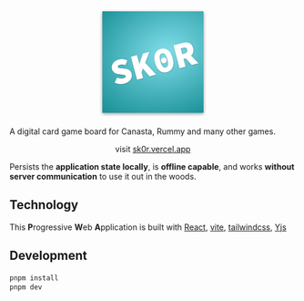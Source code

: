 <p align="center">
  <img src="https://github.com/TimKolberger/skor/blob/main/public/android-chrome-192x192.png?raw=true"  alt="SK0R logo" />
</p>

A digital card game board for Canasta, Rummy and many other games.

<p align="center">
visit <a href="https://sk0r.vercel.app" target="_blank">sk0r.vercel.app</a>
</p>

Persists the **application state locally**, is **offline capable**, and works
**without server communication** to use it out in the woods.

## Technology

This **P**rogressive **W**eb **A**pplication is built with
[React](https://github.com/facebook/react),
[vite](https://github.com/vitejs/vite/),
[tailwindcss](https://tailwindcss.com/),
[Yjs](https://docs.yjs.dev/)

## Development

```shell
pnpm install
pnpm dev
```
